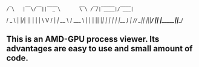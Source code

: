 

     _     __  __  ____        __   __ _____  ____  
    / \   |  \/  ||  _ \       \ \ / /| ____|/ ___| 
   / _ \  | |\/| || | | |       \ V / |  _|  \___ \ 
  / ___ \ | |  | || |_| |        | |  | |___  ___) |
 /_/   \_\|_|  |_||____/         |_|  |_____||____/ 



## This is an AMD-GPU process viewer. Its advantages are easy to use and small amount of code.

